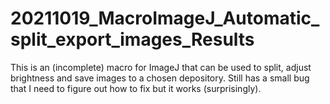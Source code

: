 # 20211019_MacroImageJ_Automatic_split_export_images_Results
This is an (incomplete) macro for ImageJ that can be used to split, adjust brightness and save images to a chosen depository. Still has a small bug that I need to figure out how to fix but it works (surprisingly). 
